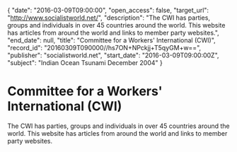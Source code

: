 {
  "date": "2016-03-09T09:00:00", 
  "open_access": false, 
  "target_url": "http://www.socialistworld.net/", 
  "description": "The CWI has parties, groups and individuals in over 45 countries around the world. This website has articles from around the world and links to member party websites.", 
  "end_date": null, 
  "title": "Committee for a Workers' International (CWI)", 
  "record_id": "20160309T090000//hs7ON+NPckjj+T5qyGM+w==", 
  "publisher": "socialistworld.net", 
  "start_date": "2016-03-09T09:00:00Z", 
  "subject": "Indian Ocean Tsunami December 2004"
}

# Committee for a Workers' International (CWI)

The CWI has parties, groups and individuals in over 45 countries around the world. This website has articles from around the world and links to member party websites.